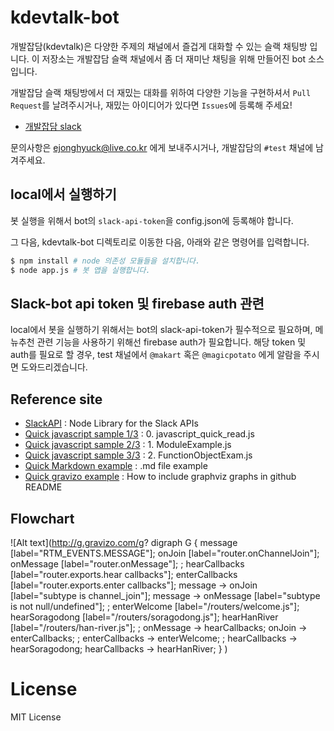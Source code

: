 # kdevtalk-bot

개발잡담(kdevtalk)은 다양한 주제의 채널에서 즐겁게 대화할 수 있는 슬랙 채팅방 입니다.
이 저장소는 개발잡담 슬랙 채널에서 좀 더 재미난 채팅을 위해 만들어진 bot 소스입니다.

개발잡담 슬랙 채팅방에서 더 재밌는 대화를 위하여 다양한 기능을 구현하셔서 `Pull Request`를 날려주시거나, 재밌는 아이디어가 있다면 `Issues`에 등록해 주세요!

- [개발잡담 slack](https://kdevtalk.slack.com/)

문의사항은 ejonghyuck@live.co.kr 에게 보내주시거나, 개발잡담의 `#test` 채널에 남겨주세요.



## local에서 실행하기

봇 실행을 위해서 bot의 `slack-api-token`을 config.json에 등록해야 합니다.

그 다음, kdevtalk-bot 디렉토리로 이동한 다음, 아래와 같은 명령어를 입력합니다.

```bash
$ npm install # node 의존성 모듈들을 설치합니다.
$ node app.js # 봇 앱을 실행합니다.
```

## Slack-bot api token 및 firebase auth 관련

local에서 봇을 실행하기 위해서는 bot의 slack-api-token가 필수적으로 필요하며, 메뉴추천 관련 기능을 사용하기 위해선 firebase auth가 필요합니다.
해당 token 및 auth를 필요로 할 경우, test 채널에서 `@makart` 혹은 `@magicpotato` 에게 알람을 주시면 도와드리겠습니다.


Reference site
-
* [SlackAPI](https://github.com/slackhq/node-slack-sdk) : Node Library for the Slack APIs
* [Quick javascript sample 1/3](https://drive.google.com/file/d/0B47gpfbG1MCVZFpwMVB2LVVXU0U) : 0. javascript_quick_read.js
* [Quick javascript sample 2/3](https://drive.google.com/file/d/0B47gpfbG1MCVZTZIY2pBNldsd1E) : 1. ModuleExample.js
* [Quick javascript sample 3/3](https://drive.google.com/file/d/0B47gpfbG1MCVQUU0dGZ0Y2wxV3c) : 2. FunctionObjectExam.js
* [Quick Markdown example](http://www.unexpected-vortices.com/sw/rippledoc/quick-markdown-example.html) : .md file example
* [Quick gravizo example](https://github.com/TLmaK0/gravizo) : How to include graphviz graphs in github README




Flowchart
-
![Alt text](http://g.gravizo.com/g?
  digraph G {
    message [label="RTM_EVENTS.MESSAGE"];
    onJoin [label="router.onChannelJoin"];
    onMessage [label="router.onMessage"];
    ;
    hearCallbacks [label="router.exports.hear callbacks"];
    enterCallbacks [label="router.exports.enter callbacks"];
    message -> onJoin [label="subtype is channel_join"];
    message -> onMessage [label="subtype is not null/undefined"];
    ;
    enterWelcome [label="/routers/welcome.js"];
    hearSoragodong [label="/routers/soragodong.js"];
    hearHanRiver [label="/routers/han-river.js"];
    ;
    onMessage -> hearCallbacks;
    onJoin -> enterCallbacks;
    ;
    enterCallbacks -> enterWelcome;
    ;
    hearCallbacks -> hearSoragodong;
    hearCallbacks -> hearHanRiver;
  }
)



# License

MIT License
